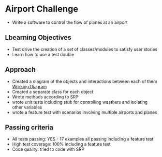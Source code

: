# Airport Challenge
- Write a software to control the flow of planes at an airport

## Lbearning Objectives
- Test drive the creation of a set of classes/modules to satisfy user stories
- Learn how to use a test double 

## Approach
- Created a diagram of the objects and interactions between each of them [Working Diagram](https://miro.com/app/board/o9J_ldPBBp0=/)
- Created a separate class for each object
- Wrote methods according to SRP 
- wrote unit tests including stub for controlling weathers and isolating other variables
- wrote a feature test with scenarios involving multiple airports and planes


## Passing criteria
- All tests passing: YES - 17 examples all passing including a feature test
- High test coverage: 100% including a feature test
- Code quality: tried to code with SRP
